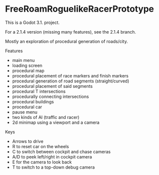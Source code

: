 # FreeRoamRoguelikeRacerPrototype

This is a Godot 3.1. project.

For a 2.1.4 version (missing many features), see the 2.1.4 branch.

Mostly an exploration of procedural generation of roads/city.

Features

* main menu
* loading screen
* procedural map
* procedural placement of race markers and finish markers
* procedural generation of road segments (straight/curved)
* procedural placement of said segments
* procedural T intersections
* procedurally connecting intersections
* procedural buildings
* procedural car
* pause menu
* two kinds of AI (traffic and racer)
* 2d minimap using a viewport and a camera


Keys

* Arrows to drive
* R to reset car on the wheels
* C to switch between cockpit and chase cameras
* A/D to peek left/right in cockpit camera
* E for the camera to look back
* T to switch to a top-down debug camera
